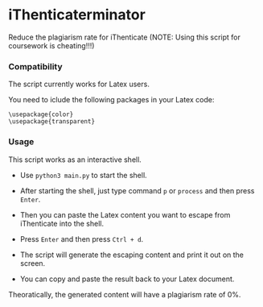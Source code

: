 # iThenticaterminator
Reduce the plagiarism rate for iThenticate (NOTE: Using this script for coursework is cheating!!!)

### Compatibility
The script currently works for Latex users.

You need to iclude the following packages in your Latex code:
```
\usepackage{color}
\usepackage{transparent}
```

### Usage
This script works as an interactive shell.

- Use `python3 main.py` to start the shell.

- After starting the shell, just type command `p` or `process` and then press `Enter`.

- Then you can paste the Latex content you want to escape from iThenticate into the shell.

- Press `Enter` and then press `Ctrl + d`.

- The script will generate the escaping content and print it out on the screen.

- You can copy and paste the result back to your Latex document.

Theoratically, the generated content will have a plagiarism rate of 0%.
